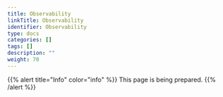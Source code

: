 ```yaml
---
title: Observability
linkTitle: Observability
identifier: Observability
type: docs
categories: []
tags: []
description: ""
weight: 70
---
```


{{% alert title="Info" color="info" %}}
This page is being prepared.
{{% /alert %}}
